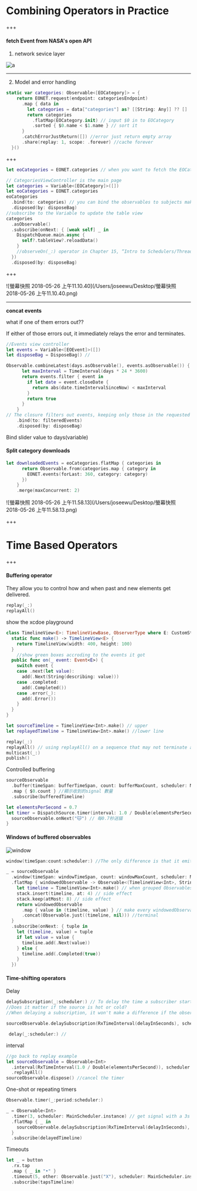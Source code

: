 # Combining Operators in Practice

+++

#### fetch Event from NASA's open API

1. network sevice layer

![a](/Users/joseewu/Documents/Sharing/Ch10&11/a.png)

---

2. Model and error handling

```swift
static var categories: Observable<[EOCategory]> = {
    return EONET.request(endpoint: categoriesEndpoint)
      .map { data in
        let categories = data["categories"] as? [[String: Any]] ?? []
        return categories
          .flatMap(EOCategory.init) // input $0 in to EOCategory
          .sorted { $0.name < $1.name } // sort it
      }
      .catchErrorJustReturn([]) //error just return empty array
      .share(replay: 1, scope: .forever) //cache forever
  }()
```

+++

```swift
let eoCategories = EONET.categories // when you want to fetch the EOCategory info
```



```swift
// CategoriesViewController is the main page
let categories = Variable<[EOCategory]>([])
let eoCategories = EONET.categories
eoCategories
  .bind(to: categories) // you can bind the observables to subjects making them as a subscribers 
  .disposed(by: disposeBag)
//subscribe to the Variable to update the table view
categories
  .asObservable()
  .subscribe(onNext: { [weak self] _ in
    DispatchQueue.main.async {
      self?.tableView?.reloadData()
    }
    //observeOn(_:) operator in Chapter 15, “Intro to Schedulers/Threading in Practice”.
  })
  .disposed(by: disposeBag)
```

+++

![螢幕快照 2018-05-26 上午11.10.40](/Users/joseewu/Desktop/螢幕快照 2018-05-26 上午11.10.40.png)



---

**concat events**

what if one of them errors out??

If either of those errors out, it immediately relays the error and terminates. 

```swift
//Events view controller
let events = Variable<[EOEvent]>([])
let disposeBag = DisposeBag() // 
```

```swift
Observable.combineLatest(days.asObservable(), events.asObservable()) { (days, events) -> [EOEvent] in
      let maxInterval = TimeInterval(days * 24 * 3600)
      return events.filter { event in
        if let date = event.closeDate {
          return abs(date.timeIntervalSinceNow) < maxInterval
        }
        return true
      }
    }
// The closure filters out events, keeping only those in the requested days range
    .bind(to: filteredEvents)
    .disposed(by: disposeBag)
```

Bind slider value to days(variable)

#### Split category downloads

```swift
let downloadedEvents = eoCategories.flatMap { categories in
      return Observable.from(categories.map { category in
        EONET.events(forLast: 360, category: category)
      })
    }
    .merge(maxConcurrent: 2)
```

![螢幕快照 2018-05-26 上午11.58.13](/Users/joseewu/Desktop/螢幕快照 2018-05-26 上午11.58.13.png)

+++

# Time Based Operators

+++

#### Buffering operator 

They allow you to control how and when past and new elements get delivered. 

```swift
replay(_:)
replayAll()
```

show the xcdoe playground

```swift
class TimelineView<E>: TimelineViewBase, ObserverType where E: CustomStringConvertible {
  static func make() -> TimelineView<E> {
    return TimelineView(width: 400, height: 100)
  }
    //show green boxes accroding to the events it got
  public func on(_ event: Event<E>) {
    switch event {
    case .next(let value):
      add(.Next(String(describing: value)))
    case .completed:
      add(.Completed())
    case .error(_):
      add(.Error())
    }
  }
}
```

```swift
let sourceTimeline = TimelineView<Int>.make() // upper
let replayedTimeline = TimelineView<Int>.make() //lower line
```

<Demo>

```swift
replay(_:)
replayAll() // using replayAll() on a sequence that may not terminate and may produce a lot of data will quickly clog your memory.
multicast(_:)
publish()
```

Controlled buffering 

```swift
sourceObservable
  .buffer(timeSpan: bufferTimeSpan, count: bufferMaxCount, scheduler: MainScheduler.instance)
  .map { $0.count } //顯示收到的signal 數量
  .subscribe(bufferedTimeline)
```



```swift
let elementsPerSecond = 0.7
let timer = DispatchSource.timer(interval: 1.0 / Double(elementsPerSecond), queue: .main) {
  sourceObservable.onNext("🐱") // 每0.7秒送貓
}
```

<Demo>

#### Windows of buffered observables 

![window](/Users/joseewu/Downloads/window.png)

```swift
window(timeSpan:count:scheduler:) //The only difference is that it emits an Observable of the buffered items, instead of emitting an array.
```

```swift
_ = sourceObservable
  .window(timeSpan: windowTimeSpan, count: windowMaxCount, scheduler: MainScheduler.instance)
  .flatMap { windowedObservable -> Observable<(TimelineView<Int>, String?)> in
    let timeline = TimelineView<Int>.make() // when grouped Observables emited create a new TimelineView
    stack.insert(timeline, at: 4) // side effect 
  	stack.keep(atMost: 8) // side effect 
    return windowedObservable
      .map { value in (timeline, value) } // make every windowedObservable to a (timeline,"🐱" )
      .concat(Observable.just((timeline, nil))) //terminal
  }
  .subscribe(onNext: { tuple in
    let (timeline, value) = tuple
    if let value = value {
      timeline.add(.Next(value))
    } else {
      timeline.add(.Completed(true))
    }
  })
```



#### Time-shifting operators 

Delay 

```swift
delaySubscription(_:scheduler:) // To delay the time a subscriber starts receiving elements from its subscription 
//Does it matter if the source is hot or cold?
//When delaying a subscription, it won't make a difference if the observable is cold. If it's hot, you may skip elements, as in this example.
```

```swift
sourceObservable.delaySubscription(RxTimeInterval(delayInSeconds), scheduler: MainScheduler.instance)
```

<Demo>

```swift
 delay(_:scheduler:) //
```

interval

```swift
//go back to replay example
let sourceObservable = Observable<Int>
  .interval(RxTimeInterval(1.0 / Double(elementsPerSecond)), scheduler: MainScheduler.instance) // using interval instead of DispatchSource.timer(_:queue:)
  .replayAll()
sourceObservable.dispose() //cancel the timer 
```

One-shot or repeating timers 

```swift
Observable.timer(_:period:scheduler:)
```

```swift
_ = Observable<Int>
  .timer(3, scheduler: MainScheduler.instance) // get signal with a 3s delay after you suscribed (with period = 1)
  .flatMap { _ in
    sourceObservable.delaySubscription(RxTimeInterval(delayInSeconds), scheduler: MainScheduler.instance) // create a series of delay obsevables
  }
  .subscribe(delayedTimeline)
```

Timeouts 

```swift
let _ = button
  .rx.tap
  .map { _ in "•" }
  .timeout(5, other: Observable.just("X"), scheduler: MainScheduler.instance)
  .subscribe(tapsTimeline)
```

<Demo>

